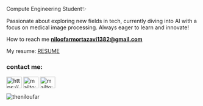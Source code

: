 Compute Engineering Student✨

Passionate about exploring new fields in tech, currently diving into AI with a focus on medical image processing. 
Always eager to learn and innovate!

How to reach me **niloofarmortazavi1382@gmail.com**

My resume: [RESUME](https://drive.google.com/file/d/1ETEy6bz7JVZHsBpW6nEsDOIorPoindPH/view?usp=sharing)

<h3 align="left">contact me:</h3>
<p align="left">
<a href="https://www.linkedin.com/in/niloufar-mortazavi/" target="blank"><img align="center" src="https://raw.githubusercontent.com/rahuldkjain/github-profile-readme-generator/master/src/images/icons/Social/linked-in-alt.svg" alt="https://www.linkedin.com/in/niloufar-mortazavi/" height="30" width="40" /></a>
<a href="mailto:niloofarmortazavi1382@gmail.com" target="blank"><img align="center" src="https://raw.githubusercontent.com/rahuldkjain/github-profile-readme-generator/master/src/images/icons/Social/linked-in-alt.svg" alt="mailto:niloofarmortazavi1382@gmail.com" height="30" width="40" /></a>
<a href="mailto:niloofarmortazavi@ut.ac.ir" target="blank"><img align="center" src="https://raw.githubusercontent.com/rahuldkjain/github-profile-readme-generator/master/src/images/icons/Social/linked-in-alt.svg" alt="mailto:niloofarmortazavi@ut.ac.ir" height="30" width="40" /></a>
</p>

<p><img align="center" src="https://github.com/anuraghazra/github-readme-stats" alt="theniloufar" /></p>
